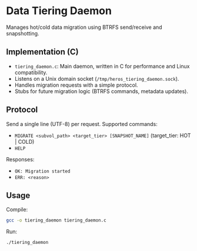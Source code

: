 # Data Tiering Daemon

Manages hot/cold data migration using BTRFS send/receive and snapshotting.

## Implementation (C)
- `tiering_daemon.c`: Main daemon, written in C for performance and Linux compatibility.
- Listens on a Unix domain socket (`/tmp/heros_tiering_daemon.sock`).
- Handles migration requests with a simple protocol.
- Stubs for future migration logic (BTRFS commands, metadata updates).

## Protocol
Send a single line (UTF-8) per request. Supported commands:
- `MIGRATE <subvol_path> <target_tier> [SNAPSHOT_NAME]` (target_tier: HOT | COLD)
- `HELP`

Responses:
- `OK: Migration started`
- `ERR: <reason>`

## Usage
Compile:
```sh
gcc -o tiering_daemon tiering_daemon.c
```
Run:
```sh
./tiering_daemon
``` 